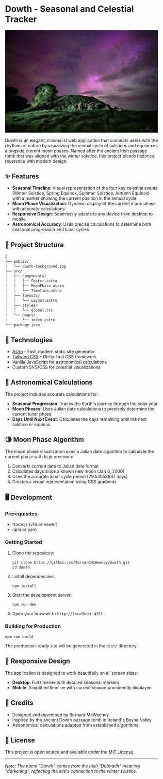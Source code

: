 # Dowth - Seasonal and Celestial Tracker

![Dowth](public/dowth-background.jpg)

Dowth is an elegant, minimalist web application that connects users with the rhythms of nature by visualizing the annual cycle of solstices and equinoxes alongside current moon phases. Named after the ancient Irish passage tomb that was aligned with the winter solstice, this project blends historical reverence with modern design.

## ✨ Features

- **Seasonal Timeline**: Visual representation of the four key celestial events (Winter Solstice, Spring Equinox, Summer Solstice, Autumn Equinox) with a marker showing the current position in the annual cycle
- **Moon Phase Visualization**: Dynamic display of the current moon phase with accurate calculations
- **Responsive Design**: Seamlessly adapts to any device from desktop to mobile
- **Astronomical Accuracy**: Uses precise calculations to determine both seasonal progression and lunar cycles

## 🚀 Project Structure

```
/
├── public/
│   └── dowth-background.jpg
├── src/
│   ├── components/
│   │   ├── Footer.astro
│   │   ├── MoonPhase.astro
│   │   └── Timeline.astro
│   ├── layouts/
│   │   └── Layout.astro
│   ├── styles/
│   │   └── global.css
│   └── pages/
│       └── index.astro
└── package.json
```

## 🧰 Technologies

- [Astro](https://astro.build/) - Fast, modern static site generator
- [Tailwind CSS](https://tailwindcss.com/) - Utility-first CSS framework
- Vanilla JavaScript for astronomical calculations
- Custom SVG/CSS for celestial visualizations

## 📅 Astronomical Calculations

The project includes accurate calculations for:

- **Seasonal Progression**: Tracks the Earth's journey through the solar year
- **Moon Phases**: Uses Julian date calculations to precisely determine the current lunar phase
- **Days Until Next Event**: Calculates the days remaining until the next solstice or equinox

## 🌗 Moon Phase Algorithm

The moon phase visualization uses a Julian date algorithm to calculate the current phase with high precision:

1. Converts current date to Julian date format
2. Calculates days since a known new moon (Jan 6, 2000)
3. Uses the accurate lunar cycle period (29.53058867 days)
4. Creates a visual representation using CSS gradients

## 🖥️ Development

### Prerequisites

- Node.js (v16 or newer)
- npm or yarn

### Getting Started

1. Clone the repository:
   ```
   git clone https://github.com/BernardMcWeeney/dowth.git
   cd dowth
   ```

2. Install dependencies:
   ```
   npm install
   ```

3. Start the development server:
   ```
   npm run dev
   ```

4. Open your browser to `http://localhost:4321`

### Building for Production

```
npm run build
```

The production-ready site will be generated in the `dist/` directory.

## 📱 Responsive Design

The application is designed to work beautifully on all screen sizes:

- **Desktop**: Full timeline with detailed seasonal markers
- **Mobile**: Simplified timeline with current season prominently displayed

## 🌠 Credits

- Designed and developed by Bernard McWeeney
- Inspired by the ancient Dowth passage tomb in Ireland's Boyne Valley
- Astronomical calculations adapted from established algorithms

## 📜 License

This project is open source and available under the [MIT License](LICENSE).

---

*Note: The name "Dowth" comes from the Irish "Dubhadh" meaning "darkening", reflecting the site's connection to the winter solstice.*
